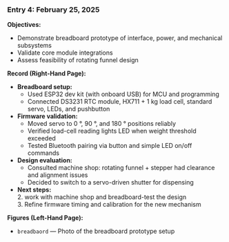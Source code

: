 ### Entry 4: February 25, 2025

**Objectives:**
- Demonstrate breadboard prototype of interface, power, and mechanical subsystems  
- Validate core module integrations  
- Assess feasibility of rotating funnel design  

**Record (Right-Hand Page):**
- **Breadboard setup:**  
  - Used ESP32 dev kit (with onboard USB) for MCU and programming  
  - Connected DS3231 RTC module, HX711 + 1 kg load cell, standard servo, LEDs, and pushbutton  
- **Firmware validation:**  
  - Moved servo to 0 °, 90 °, and 180 ° positions reliably  
  - Verified load-cell reading lights LED when weight threshold exceeded  
  - Tested Bluetooth pairing via button and simple LED on/off commands  
- **Design evaluation:**  
  - Consulted machine shop: rotating funnel + stepper had clearance and alignment issues  
  - Decided to switch to a servo-driven shutter for dispensing  
- **Next steps:**    
  2. work with machine shop and breadboard-test the  design  
  3. Refine firmware timing and calibration for the new mechanism  

**Figures (Left-Hand Page):**
- `breadbaord` — Photo of the breadboard prototype setup  
  
